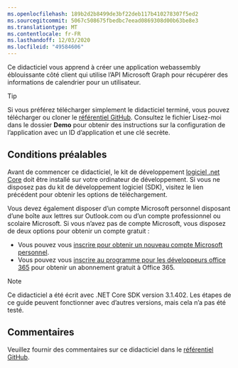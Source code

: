 ```yaml
---
ms.openlocfilehash: 189b2d2b8499de3bf22deb117b410278307f5ed2
ms.sourcegitcommit: 5067c508675fbedbc7eead0869308d00b63be8e3
ms.translationtype: MT
ms.contentlocale: fr-FR
ms.lasthandoff: 12/03/2020
ms.locfileid: "49584606"
---
```

<!-- markdownlint-disable MD002 MD041 -->

Ce didacticiel vous apprend à créer une application webassembly éblouissante côté client qui utilise l’API Microsoft Graph pour récupérer des informations de calendrier pour un utilisateur.

> [!TIP]
> Si vous préférez télécharger simplement le didacticiel terminé, vous pouvez télécharger ou cloner le [référentiel GitHub](https://github.com/microsoftgraph/msgraph-training-blazor-clientside). Consultez le fichier Lisez-moi dans le dossier **Demo** pour obtenir des instructions sur la configuration de l’application avec un ID d’application et une clé secrète.

## <a name="prerequisites"></a>Conditions préalables

Avant de commencer ce didacticiel, le kit de développement [logiciel .net Core](https://dotnet.microsoft.com/download) doit être installé sur votre ordinateur de développement. Si vous ne disposez pas du kit de développement logiciel (SDK), visitez le lien précédent pour obtenir les options de téléchargement.

Vous devez également disposer d’un compte Microsoft personnel disposant d’une boîte aux lettres sur Outlook.com ou d’un compte professionnel ou scolaire Microsoft. Si vous n’avez pas de compte Microsoft, vous disposez de deux options pour obtenir un compte gratuit :

- Vous pouvez vous [inscrire pour obtenir un nouveau compte Microsoft personnel](https://signup.live.com/signup?wa=wsignin1.0&rpsnv=12&ct=1454618383&rver=6.4.6456.0&wp=MBI_SSL_SHARED&wreply=https://mail.live.com/default.aspx&id=64855&cbcxt=mai&bk=1454618383&uiflavor=web&uaid=b213a65b4fdc484382b6622b3ecaa547&mkt=E-US&lc=1033&lic=1).
- Vous pouvez vous [inscrire au programme pour les développeurs office 365](https://developer.microsoft.com/office/dev-program) pour obtenir un abonnement gratuit à Office 365.

> [!NOTE]
> Ce didacticiel a été écrit avec .NET Core SDK version 3.1.402. Les étapes de ce guide peuvent fonctionner avec d’autres versions, mais cela n’a pas été testé.

## <a name="feedback"></a>Commentaires

Veuillez fournir des commentaires sur ce didacticiel dans le [référentiel GitHub](https://github.com/microsoftgraph/msgraph-training-blazor-clientside).
